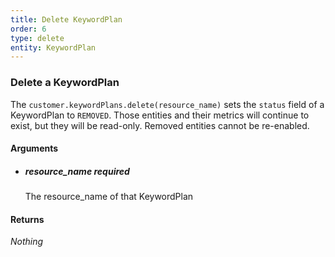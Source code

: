 ```yaml
---
title: Delete KeywordPlan 
order: 6
type: delete
entity: KeywordPlan 
---
```


### Delete a KeywordPlan 

The `customer.keywordPlans.delete(resource_name)` sets the `status` field of a KeywordPlan to `REMOVED`. Those entities and their metrics will continue to exist, but they will be read-only. Removed entities cannot be re-enabled.


#### Arguments

-   ##### resource_name _required_
    The resource_name of that KeywordPlan


#### Returns

_Nothing_